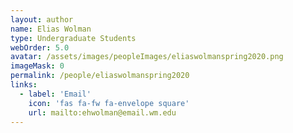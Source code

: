 ```yaml
---
layout: author
name: Elias Wolman
type: Undergraduate Students
webOrder: 5.0
avatar: /assets/images/peopleImages/eliaswolmanspring2020.png
imageMask: 0
permalink: /people/eliaswolmanspring2020
links:
  - label: 'Email'
    icon: 'fas fa-fw fa-envelope square'
    url: mailto:ehwolman@email.wm.edu
---
```

